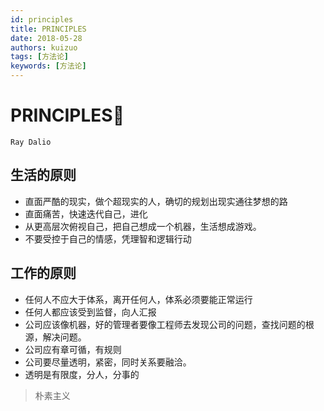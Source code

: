 ```yaml
---
id: principles
title: PRINCIPLES
date: 2018-05-28
authors: kuizuo
tags: [方法论]
keywords: [方法论]
---
```


# PRINCIPLES🦉

`Ray Dalio`

## 生活的原则
* 直面严酷的现实，做个超现实的人，确切的规划出现实通往梦想的路
* 直面痛苦，快速迭代自己，进化
* 从更高层次俯视自己，把自己想成一个机器，生活想成游戏。
* 不要受控于自己的情感，凭理智和逻辑行动


## 工作的原则
* 任何人不应大于体系，离开任何人，体系必须要能正常运行
* 任何人都应该受到监督，向人汇报
* 公司应该像机器，好的管理者要像工程师去发现公司的问题，查找问题的根源，解决问题。
* 公司应有章可循，有规则
* 公司要尽量透明，紧密，同时关系要融洽。
* 透明是有限度，分人，分事的


> 朴素主义


